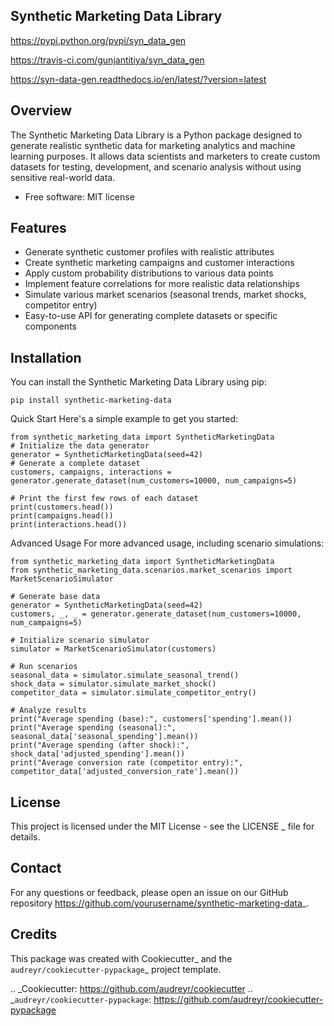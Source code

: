 
Synthetic Marketing Data Library
---------------------------------


https://pypi.python.org/pypi/syn_data_gen

https://travis-ci.com/gunjantitiya/syn_data_gen

https://syn-data-gen.readthedocs.io/en/latest/?version=latest



Overview
----------
The Synthetic Marketing Data Library is a Python package designed to generate realistic synthetic data for marketing analytics and machine learning purposes. It allows data scientists and marketers to create custom datasets for testing, development, and scenario analysis without using sensitive real-world data.


* Free software: MIT license


Features
--------

* Generate synthetic customer profiles with realistic attributes
* Create synthetic marketing campaigns and customer interactions
* Apply custom probability distributions to various data points
* Implement feature correlations for more realistic data relationships
* Simulate various market scenarios (seasonal trends, market shocks, competitor entry)
* Easy-to-use API for generating complete datasets or specific components

Installation
--------------
You can install the Synthetic Marketing Data Library using pip:

    pip install synthetic-marketing-data

Quick Start
Here's a simple example to get you started:

    from synthetic_marketing_data import SyntheticMarketingData
    # Initialize the data generator
    generator = SyntheticMarketingData(seed=42)
    # Generate a complete dataset
    customers, campaigns, interactions = generator.generate_dataset(num_customers=10000, num_campaigns=5)

    # Print the first few rows of each dataset
    print(customers.head())
    print(campaigns.head())
    print(interactions.head())

Advanced Usage
For more advanced usage, including scenario simulations:

    from synthetic_marketing_data import SyntheticMarketingData
    from synthetic_marketing_data.scenarios.market_scenarios import MarketScenarioSimulator

    # Generate base data
    generator = SyntheticMarketingData(seed=42)
    customers, _, _ = generator.generate_dataset(num_customers=10000, num_campaigns=5)

    # Initialize scenario simulator
    simulator = MarketScenarioSimulator(customers)

    # Run scenarios
    seasonal_data = simulator.simulate_seasonal_trend()
    shock_data = simulator.simulate_market_shock()
    competitor_data = simulator.simulate_competitor_entry()

    # Analyze results
    print("Average spending (base):", customers['spending'].mean())
    print("Average spending (seasonal):", seasonal_data['seasonal_spending'].mean())
    print("Average spending (after shock):", shock_data['adjusted_spending'].mean())
    print("Average conversion rate (competitor entry):", competitor_data['adjusted_conversion_rate'].mean())

License
---------
This project is licensed under the MIT License - see the LICENSE <LICENSE>_ file for details.

Contact
--------
For any questions or feedback, please open an issue on our GitHub repository <https://github.com/yourusername/synthetic-marketing-data>_.

Credits
-------

This package was created with Cookiecutter_ and the `audreyr/cookiecutter-pypackage`_ project template.

.. _Cookiecutter: https://github.com/audreyr/cookiecutter
.. _`audreyr/cookiecutter-pypackage`: https://github.com/audreyr/cookiecutter-pypackage
